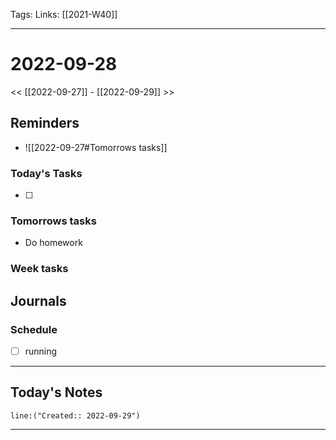 Tags:
Links: [[2021-W40]]
___
# 2022-09-28
<< [[2022-09-27]] - [[2022-09-29]] >>
## Reminders
- ![[2022-09-27#Tomorrows tasks]]
### Today's Tasks
- [ ] 



### Tomorrows tasks
- Do homework
### Week tasks
## Journals
### Schedule
- [ ] running
___
## Today's Notes
```query
line:("Created:: 2022-09-29")
```
___
